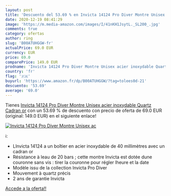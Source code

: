 ```yaml
---
layout: post
title: 'Descuento del 53.69 % en Invicta 14124 Pro Diver Montre Unisex ac'
date: 2020-12-19 08:41:29
image: 'https://m.media-amazon.com/images/I/41nKH1JsytL._SL200_.jpg'
comments: true
category: ofertas
author: ring
slug: 'B00ATUHGGW-fr'
actualPrice: 69.0 EUR
currency: EUR
price: 69.0
comparePrice: 149.0 EUR
prodname: 'Invicta 14124 Pro Diver Montre Unisex acier inoxydable Quartz Cadran or'
country: 'fr'
flag: '🇫🇷'
buyurl: 'https://www.amazon.fr/dp/B00ATUHGGW/?tag=tolees0d-21'
descuento: '53.69'
average: '69.0'
---
```


Tienes [Invicta 14124 Pro Diver Montre Unisex acier inoxydable Quartz Cadran or](https://www.amazon.fr/dp/B00ATUHGGW/?tag=tolees0d-21) con un 53.69 % de descuento con precio de oferta de 69.0 EUR (original: 149.0 EUR) en el siguiente enlace!

[![Invicta 14124 Pro Diver Montre Unisex ac](https://m.media-amazon.com/images/I/41nKH1JsytL._SL200_.jpg)](https://www.amazon.fr/dp/B00ATUHGGW/?tag=tolees0d-21)

ℹ️:

- LInvicta 14124 a un boîtier en acier inoxydable de 40 millimètres avec un cadran or
- Résistance à leau de 20 bars ; cette montre Invicta est dotée dune couronne sans vis : tirer la couronne pour régler lheure et la date
- Modèle issu de la collection Invicta Pro Diver
- Mouvement à quartz précis
- 2 ans de garantie Invicta

[Accede a la oferta!!](https://www.amazon.fr/dp/B00ATUHGGW/?tag=tolees0d-21)
